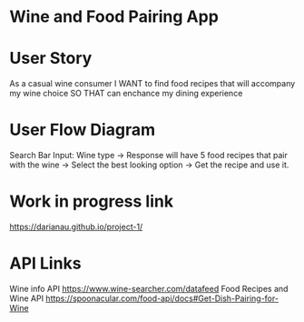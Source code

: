 # Wine and Food Pairing App

# User Story
As a casual wine consumer
I WANT to find food recipes that will accompany my wine choice
SO THAT can enchance my dining experience

# User Flow Diagram 

Search Bar Input: Wine type ->
Response will have 5 food recipes that pair with the wine ->
Select the best looking option ->
Get the recipe and use it.

# Work in progress link 
https://darianau.github.io/project-1/ 

# API Links
Wine info API https://www.wine-searcher.com/datafeed
Food Recipes and Wine API https://spoonacular.com/food-api/docs#Get-Dish-Pairing-for-Wine


